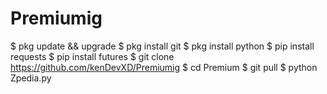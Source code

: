 # Premiumig

 $ pkg update && upgrade
    $ pkg install git
    $ pkg install python
    $ pip install requests
    $ pip install futures
    $ git clone https://github.com/kenDevXD/Premiumig
    $ cd Premium
    $ git pull
    $ python Zpedia.py
